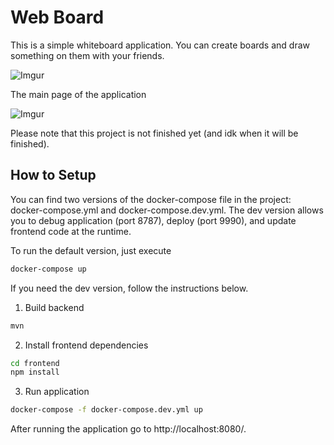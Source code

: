 # Web Board
This is a simple whiteboard application.
You can create boards and draw something on them with your friends.

![Imgur](https://i.imgur.com/Tp7lbS4.gif)

The main page of the application

![Imgur](https://i.imgur.com/xVpwulC.png)

Please note that this project is not finished yet (and idk when it will be finished).

## How to Setup
You can find two versions of the docker-compose file in the project: docker-compose.yml and docker-compose.dev.yml.
The dev version allows you to debug application (port 8787), deploy (port 9990), and update frontend code at the runtime.

To run the default version, just execute
```bash
docker-compose up
```

If you need the dev version, follow the instructions below.
1. Build backend
```bash
mvn
```
2. Install frontend dependencies
```bash
cd frontend
npm install 
```
3. Run application
```bash
docker-compose -f docker-compose.dev.yml up 
```

After running the application go to http://localhost:8080/.
